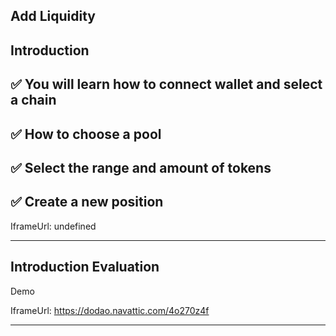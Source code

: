 ## Add Liquidity


## Introduction


## ✅ You will learn how to connect wallet and select a chain
## ✅ How to choose a pool
## ✅ Select the range and amount of tokens
## ✅ Create a new position    

IframeUrl: undefined    


---
## Introduction Evaluation

Demo    

IframeUrl: https://dodao.navattic.com/4o270z4f    


---
